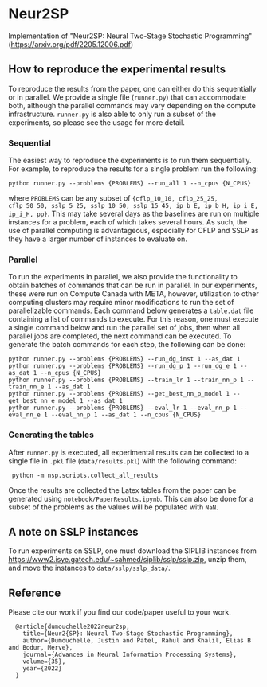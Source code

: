 # Neur2SP
Implementation of "Neur2SP: Neural Two-Stage Stochastic Programming" (https://arxiv.org/pdf/2205.12006.pdf)


## How to reproduce the experimental results

To reproduce the results from the paper, one can either do this sequentially or in parallel.  We provide a single file (`runner.py`) that can accommodate both, although the parallel commands may vary depending on the compute infrastructure.  `runner.py` is also able to only run a subset of the experiments, so please see the usage for more detail. 


### Sequential
The easiest way to reproduce the experiments is to run them sequentially.  For example, to reproduce the results for a single problem run the following:

```
python runner.py --problems {PROBLEMS} --run_all 1 --n_cpus {N_CPUS}
```

where `PROBLEMS` can be any subset of `{cflp_10_10, cflp_25_25, cflp_50_50, sslp_5_25, sslp_10_50, sslp_15_45, ip_b_E, ip_b_H, ip_i_E, ip_i_H, pp}`.  This may take several days as the baselines are run on multiple instances for a problem, each of which takes several hours.  As such, the use of parallel computing is advantageous, especially for CFLP and SSLP as they have a larger number of instances to evaluate on.


### Parallel
To run the experiments in parallel, we also provide the functionality to obtain batches of commands that can be run in parallel.  In our experiments, these were run on Compute Canada with META, however, utilization to other computing clusters may require minor modifications to run the set of parallelizable commands.  Each command below generates a `table.dat` file containing a list of commands to execute. For this reason, one must execute a single command below and run the parallel set of jobs, then when all parallel jobs are completed, the next command can be executed.  To generate the batch commands for each step, the following can be done:
```
python runner.py --problems {PROBLEMS} --run_dg_inst 1 --as_dat 1                                         
python runner.py --problems {PROBLEMS} --run_dg_p 1 --run_dg_e 1 --as_dat 1 --n_cpus {N_CPUS}           
python runner.py --problems {PROBLEMS} --train_lr 1 --train_nn_p 1 --train_nn_e 1 --as_dat 1              
python runner.py --problems {PROBLEMS} --get_best_nn_p_model 1 --get_best_nn_e_model 1 --as_dat 1        
python runner.py --problems {PROBLEMS} --eval_lr 1 --eval_nn_p 1 --eval_nn_e 1 --eval_nn_p 1 --as_dat 1 --n_cpus {N_CPUS}
```

### Generating the tables

After `runner.py` is executed, all experimental results can be collected to a single file in `.pkl` file (`data/results.pkl`) with the following command:
```
 python -m nsp.scripts.collect_all_results
```
Once the results are collected the Latex tables from the paper can be generated using `notebook/PaperResults.ipynb`.  This can also be done for a subset of the problems as the values will be populated with `NaN`.



## A note on SSLP instances
To run experiments on SSLP, one must download the SIPLIB instances from https://www2.isye.gatech.edu/~sahmed/siplib/sslp/sslp.zip, unzip them, and move the instances to `data/sslp/sslp_data/`.




## Reference

Please cite our work if you find our code/paper useful to your work.

```
  @article{dumouchelle2022neur2sp,
    title={Neur2{SP}: Neural Two-Stage Stochastic Programming},
    author={Dumouchelle, Justin and Patel, Rahul and Khalil, Elias B and Bodur, Merve},
    journal={Advances in Neural Information Processing Systems},
    volume={35},
    year={2022}
  }
```




